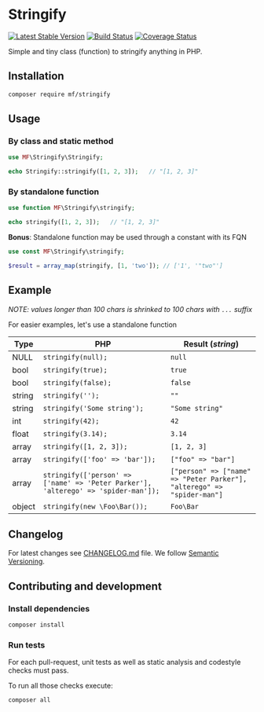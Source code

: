 Stringify
=========

[![Latest Stable Version](https://img.shields.io/packagist/v/mf/stringify.svg)](https://packagist.org/packages/mf/stringify)
[![Build Status](https://travis-ci.com/MortalFlesh/stringify.svg?branch=master)](https://travis-ci.com/MortalFlesh/stringify)
[![Coverage Status](https://coveralls.io/repos/github/MortalFlesh/stringify/badge.svg?branch=master)](https://coveralls.io/github/MortalFlesh/stringify?branch=master)

Simple and tiny class (function) to stringify anything in PHP.

## Installation

```bash
composer require mf/stringify
```

## Usage

### By class and static method

```php
use MF\Stringify\Stringify;

echo Stringify::stringify([1, 2, 3]);   // "[1, 2, 3]"
```

### By standalone function
```php
use function MF\Stringify\stringify;

echo stringify([1, 2, 3]);   // "[1, 2, 3]"
```

**Bonus**: Standalone function may be used through a constant with its FQN
```php
use const MF\Stringify\stringify;

$result = array_map(stringify, [1, 'two']); // ['1', '"two"']
```

## Example

_NOTE: values longer than 100 chars is shrinked to 100 chars with `...` suffix_

For easier examples, let's use a standalone function

| Type | PHP | Result (_string_) |
| ---  | --- | ---    |
| NULL | `stringify(null);` | `null` |
| bool | `stringify(true);` | `true` |
| bool | `stringify(false);` | `false` |
| string | `stringify('');` | `""` |
| string | `stringify('Some string');` | `"Some string"` |
| int | `stringify(42);` | `42` |
| float | `stringify(3.14);` | `3.14` |
| array | `stringify([1, 2, 3]);` | `[1, 2, 3]` |
| array | `stringify(['foo' => 'bar']);` | `["foo" => "bar"]` |
| array | `stringify(['person' => ['name' => 'Peter Parker'], 'alterego' => 'spider-man']);` | `["person" => ["name" => "Peter Parker"], "alterego" => "spider-man"]` |
| object | `stringify(new \Foo\Bar());` | `Foo\Bar` |

## Changelog
For latest changes see [CHANGELOG.md](CHANGELOG.md) file. We follow [Semantic Versioning](https://semver.org/).

## Contributing and development

### Install dependencies

```bash
composer install
```

### Run tests

For each pull-request, unit tests as well as static analysis and codestyle checks must pass.

To run all those checks execute:

```bash
composer all
```
